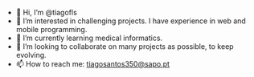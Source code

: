 - 👋 Hi, I’m @tiagofls
- 👀 I’m interested in challenging projects. I have experience in web and mobile programming.
- 🌱 I’m currently learning medical informatics.
- 💞️ I’m looking to collaborate on many projects as possible, to keep evolving.
- 📫 How to reach me: tiagosantos350@sapo.pt
